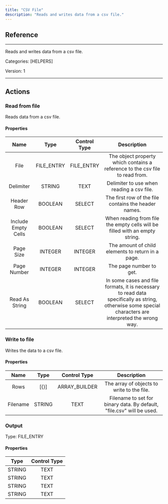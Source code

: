 ```yaml
---
title: "CSV File"
description: "Reads and writes data from a csv file."
---
```

## Reference
<hr />

Reads and writes data from a csv file.


Categories: [HELPERS]


Version: 1

<hr />






## Actions


### Read from file
Reads data from a csv file.

#### Properties

|      Name      |     Type     |     Control Type     |     Description     |
|:--------------:|:------------:|:--------------------:|:-------------------:|
| File | FILE_ENTRY | FILE_ENTRY  |  The object property which contains a reference to the csv file to read from.  |
| Delimiter | STRING | TEXT  |  Delimiter to use when reading a csv file.  |
| Header Row | BOOLEAN | SELECT  |  The first row of the file contains the header names.  |
| Include Empty Cells | BOOLEAN | SELECT  |  When reading from file the empty cells will be filled with an empty string.  |
| Page Size | INTEGER | INTEGER  |  The amount of child elements to return in a page.  |
| Page Number | INTEGER | INTEGER  |  The page number to get.  |
| Read As String | BOOLEAN | SELECT  |  In some cases and file formats, it is necessary to read data specifically as string, otherwise some special characters are interpreted the wrong way.  |




### Write to file
Writes the data to a csv file.

#### Properties

|      Name      |     Type     |     Control Type     |     Description     |
|:--------------:|:------------:|:--------------------:|:-------------------:|
| Rows | [{}] | ARRAY_BUILDER  |  The array of objects to write to the file.  |
| Filename | STRING | TEXT  |  Filename to set for binary data. By default, "file.csv" will be used.  |


### Output



Type: FILE_ENTRY

#### Properties

|     Type     |     Control Type     |
|:------------:|:--------------------:|
| STRING | TEXT  |
| STRING | TEXT  |
| STRING | TEXT  |
| STRING | TEXT  |





